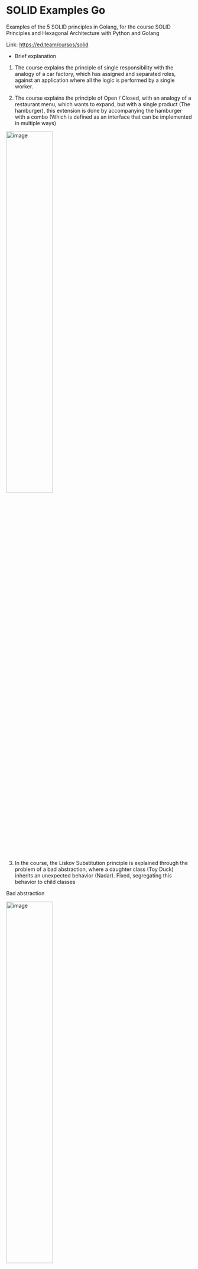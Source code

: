 # SOLID Examples Go

Examples of the 5 SOLID principles in Golang, for the course SOLID Principles and Hexagonal Architecture with Python and Golang

Link: https://ed.team/cursos/solid

* Brief explanation

1. The course explains the principle of single responsibility with the analogy of a car factory, which has assigned and separated roles, against an application where all the logic is performed by a single worker.

2. The course explains the principle of Open / Closed, with an analogy of a restaurant menu, which wants to expand, but with a single product (The hamburger), this extension is done by accompanying the hamburger with a combo (Which is defined as an interface that can be implemented in multiple ways)


<img src="https://github.com/julianVelandia/SOLIDExamplesGo/assets/52173621/bde5925b-2093-413a-9ce4-0ef481a15db8" alt="image" width="50%">


3. In the course, the Liskov Substitution principle is explained through the problem of a bad abstraction, where a daughter class (Toy Duck) inherits an unexpected behavior (Nadar). Fixed, segregating this behavior to child classes

Bad abstraction


<img src="https://github.com/julianVelandia/SOLIDExamplesGo/assets/52173621/5921a398-df12-4d66-a705-614d008c13f2" alt="image" width="50%">


Improved abstraction


<img src="https://github.com/julianVelandia/SOLIDExamplesGo/assets/52173621/bbd87d34-ba15-418d-84ec-cca4ca50ba9d" alt="image" width="50%">


4. The interface segregation principle is explained with the example of the previous principle, where intermediate interfaces are used, in order to reduce cohesion and improve code modularity.


<img src="https://github.com/julianVelandia/SOLIDExamplesGo/assets/52173621/b3d4830d-bfd2-47f7-9d5f-343af5bad636" alt="image" width="50%">


5. The principle of Dependency Inversion is explained with the example of the previous principles, showing the injection of dependencies (Abstractions are expected and concretions are injected)


<img src="https://github.com/julianVelandia/SOLIDExamplesGo/assets/52173621/b1d913eb-3eda-4f09-b217-b7a2da477d52" alt="image" width="50%">



